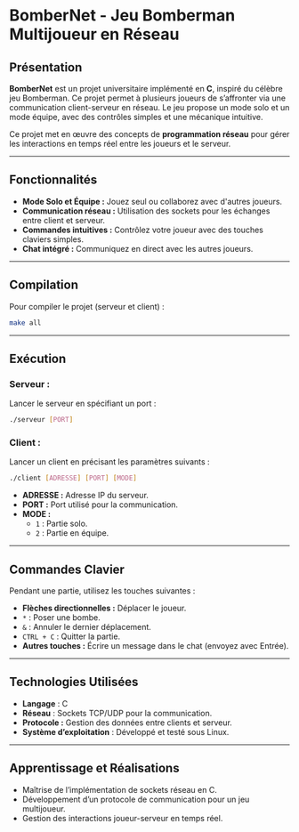 
# **BomberNet - Jeu Bomberman Multijoueur en Réseau**

## **Présentation**
**BomberNet** est un projet universitaire implémenté en **C**, inspiré du célèbre jeu Bomberman. Ce projet permet à plusieurs joueurs de s’affronter via une communication client-serveur en réseau. Le jeu propose un mode solo et un mode équipe, avec des contrôles simples et une mécanique intuitive.

Ce projet met en œuvre des concepts de **programmation réseau** pour gérer les interactions en temps réel entre les joueurs et le serveur.

---

## **Fonctionnalités**
- **Mode Solo et Équipe :** Jouez seul ou collaborez avec d'autres joueurs.
- **Communication réseau :** Utilisation des sockets pour les échanges entre client et serveur.
- **Commandes intuitives :** Contrôlez votre joueur avec des touches claviers simples.
- **Chat intégré :** Communiquez en direct avec les autres joueurs.

---

## **Compilation**
Pour compiler le projet (serveur et client) :
```bash
make all
```

---

## **Exécution**
### Serveur :
Lancer le serveur en spécifiant un port :
```bash
./serveur [PORT]
```

### Client :
Lancer un client en précisant les paramètres suivants :
```bash
./client [ADRESSE] [PORT] [MODE]
```
- **ADRESSE :** Adresse IP du serveur.
- **PORT :** Port utilisé pour la communication.
- **MODE :**
  - `1` : Partie solo.
  - `2` : Partie en équipe.

---

## **Commandes Clavier**
Pendant une partie, utilisez les touches suivantes :
- **Flèches directionnelles :** Déplacer le joueur.
- `*` : Poser une bombe.
- `&` : Annuler le dernier déplacement.
- `CTRL + C` : Quitter la partie.
- **Autres touches :** Écrire un message dans le chat (envoyez avec Entrée).

---

## **Technologies Utilisées**
- **Langage** : C
- **Réseau** : Sockets TCP/UDP pour la communication.
- **Protocole :** Gestion des données entre clients et serveur.
- **Système d’exploitation** : Développé et testé sous Linux.

---

## **Apprentissage et Réalisations**
- Maîtrise de l’implémentation de sockets réseau en C.
- Développement d’un protocole de communication pour un jeu multijoueur.
- Gestion des interactions joueur-serveur en temps réel.
